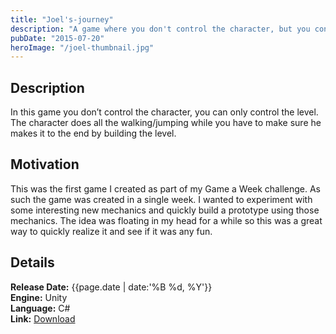 ```yaml
---
title: "Joel's-journey"
description: "A game where you don't control the character, but you control the level. You have to make sure the character reaches the end of the level by placing the right platforms in the right places."
pubDate: "2015-07-20"
heroImage: "/joel-thumbnail.jpg"
---
```


## Description

In this game you don’t control the character, you can only control the level. The character does all the walking/jumping while you have to make sure he makes it to the end by building the level.

## Motivation

This was the first game I created as part of my Game a Week challenge. As such the game was created in a single week. I wanted to experiment with some interesting new mechanics and quickly build a prototype using those mechanics. The idea was floating in my head for a while so this was a great way to quickly realize it and see if it was any fun.

## Details

**Release Date:** {{page.date | date:'%B %d, %Y'}}  
**Engine:** Unity  
**Language:** C#  
**Link:** [Download](http://gamejolt.com/games/joel-s-journey/81121)

